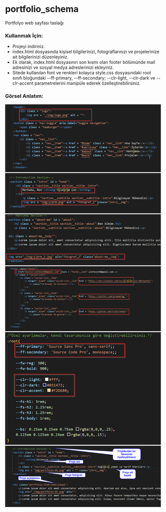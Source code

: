 # portfolio_schema
Portfolyo web sayfası taslağı


### Kullanmak İçin:

+ Projeyi indiriniz.
+ index.html dosyasında kişisel bilgilerinizi, fotograflarınızı ve projelerinize ait bilgilerinizi düzenleyiniz.
+ Ek olarak, index.html dosyasının son kısmı olan footer bölümünde mail adresinizi ve sosyal medya adreslerinizi ekleyiniz.
+ Sitede kullanılan font ve renkleri kolayca style.css dosyasındaki root sınıfı bloğundaki --ff-primary, --ff-secondary; --clr-light, --clr-dark ve --clr-accent parametrelerini manipüle ederek özelleştirebilirsiniz.

### Görsel Anlatım:
![resim_1](https://github.com/YildirimCat/portfolio_schema/blob/main/guide_img/Picture1.png "Görsel_1")
![resim_2](https://github.com/YildirimCat/portfolio_schema/blob/main/guide_img/Picture2.png "Görsel_2")
![resim_3](https://github.com/YildirimCat/portfolio_schema/blob/main/guide_img/Picture3.png "Görsel_3")
![resim_4](https://github.com/YildirimCat/portfolio_schema/blob/main/guide_img/Picture4.png "Görsel_4")
![resim_5](https://github.com/YildirimCat/portfolio_schema/blob/main/guide_img/Picture5.png "Görsel_5")
![resim_6](https://github.com/YildirimCat/portfolio_schema/blob/main/guide_img/Picture6.png "Görsel_6")